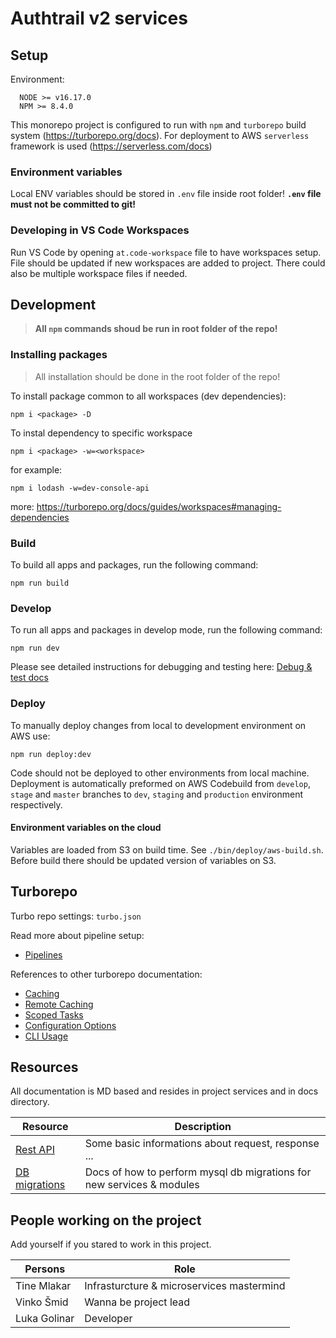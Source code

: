 # Authtrail v2 services

## Setup

Environment:

```ssh
  NODE >= v16.17.0
  NPM >= 8.4.0
```

This monorepo project is configured to run with `npm` and `turborepo` build system (<https://turborepo.org/docs>). For deployment to AWS `serverless` framework is used (<https://serverless.com/docs>)

### Environment variables

Local ENV variables should be stored in `.env` file inside root folder! **`.env` file must not be committed to git!**

### Developing in VS Code Workspaces

Run VS Code by opening `at.code-workspace` file to have workspaces setup. File should be updated if new workspaces are added to project. There could also be multiple workspace files if needed.

## Development

> **All `npm` commands shoud be run in root folder of the repo!**

### Installing packages

> All installation should be done in the root folder of the repo!

To install package common to all workspaces (dev dependencies):

```ssh
npm i <package> -D
```

To instal dependency to specific workspace

```ssh
npm i <package> -w=<workspace>
```

for example:

```ssh
npm i lodash -w=dev-console-api
```

more: <https://turborepo.org/docs/guides/workspaces#managing-dependencies>

### Build

To build all apps and packages, run the following command:

```
npm run build
```

### Develop

To run all apps and packages in develop mode, run the following command:

```
npm run dev
```

Please see detailed instructions for debugging and testing here: [Debug & test docs](/docs/debug-and-test.md)

### Deploy

To manually deploy changes from local to development environment on AWS use:

```
npm run deploy:dev
```

Code should not be deployed to other environments from local machine. Deployment is automatically preformed on AWS Codebuild from `develop`, `stage` and `master` branches to `dev`, `staging` and `production` environment respectively.

#### Environment variables on the cloud

Variables are loaded from S3 on build time. See `./bin/deploy/aws-build.sh`. Before build there should be updated version of variables on S3.

## Turborepo

Turbo repo settings: `turbo.json`

Read more about pipeline setup:

- [Pipelines](https://turborepo.org/docs/core-concepts/pipelines)

References to other turborepo documentation:

- [Caching](https://turborepo.org/docs/core-concepts/caching)
- [Remote Caching](https://turborepo.org/docs/core-concepts/remote-caching)
- [Scoped Tasks](https://turborepo.org/docs/core-concepts/scopes)
- [Configuration Options](https://turborepo.org/docs/reference/configuration)
- [CLI Usage](https://turborepo.org/docs/reference/command-line-reference)

## Resources

All documentation is MD based and resides in project services and in docs directory.

| Resource                               | Description                                                           |
| -------------------------------------- | --------------------------------------------------------------------- |
| [Rest API](docs/rest-API-specs.md)     | Some basic informations about request, response ...                   |
| [DB migrations](docs/db-migrations.md) | Docs of how to perform mysql db migrations for new services & modules |

## People working on the project

Add yourself if you stared to work in this project.

| Persons      | Role                                      |
| ------------ | ----------------------------------------- |
| Tine Mlakar  | Infrasturcture & microservices mastermind |
| Vinko Šmid   | Wanna be project lead                     |
| Luka Golinar | Developer                                 |
